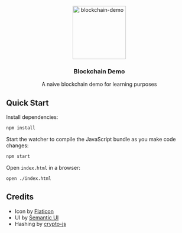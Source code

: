 <p align="center">
  <a href="https://github.com/justinsisley/blockchain-demo">
    <img alt="blockchain-demo" src="https://image.flaticon.com/icons/svg/122/122933.svg" width="144">
  </a>
</p>

<h3 align="center">
  Blockchain Demo
</h3>

<p align="center">
  A naive blockchain demo for learning purposes
</p>

## Quick Start

Install dependencies:

```bash
npm install
```

Start the watcher to compile the JavaScript bundle as you make code changes:

```bash
npm start
```

Open `index.html` in a browser:

```bash
open ./index.html
```

## Credits

- Icon by [Flaticon](http://www.flaticon.com/)
- UI by [Semantic UI](https://semantic-ui.com/)
- Hashing by [crypto-js](https://github.com/brix/crypto-js)